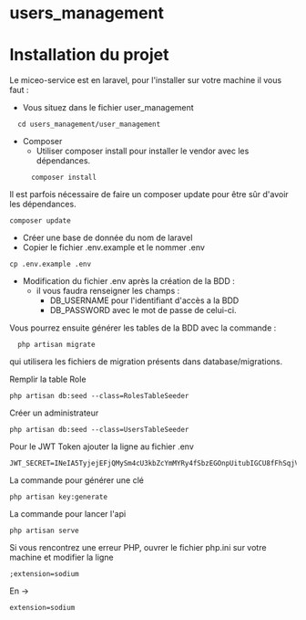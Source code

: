 # users_management
# Installation du projet

Le miceo-service est en laravel, pour l'installer sur votre machine il vous faut :
* Vous situez dans le fichier user_management
```
  cd users_management/user_management
```
* Composer
  * Utiliser composer install pour installer le vendor avec les dépendances.
  ```
    composer install
  ```

Il est parfois nécessaire de faire un composer update pour être sûr d'avoir les dépendances.
```
composer update
```
* Créer une base de donnée du nom de laravel
* Copier le fichier .env.example et le nommer .env
```
cp .env.example .env
```

* Modification du fichier .env après la création de la BDD :
  * il vous faudra renseigner les champs :
    * DB_USERNAME pour l'identifiant d'accès a la BDD
    * DB_PASSWORD avec le mot de passe de celui-ci.

Vous pourrez ensuite générer les tables de la BDD avec la commande :
```
  php artisan migrate
```
qui utilisera les fichiers de migration présents dans database/migrations.


Remplir la table Role
```
php artisan db:seed --class=RolesTableSeeder
```
Créer un administrateur
```
php artisan db:seed --class=UsersTableSeeder
```

Pour le JWT Token ajouter la ligne au fichier .env
```
JWT_SECRET=INeIA5TyjejEFjQMySm4cU3kbZcYmMYRy4fSbzEGOnpUitubIGCU8fFhSqjVNloh
```

La commande pour générer une clé
```
php artisan key:generate
```

La commande pour lancer l'api
```
php artisan serve
```

Si vous rencontrez une erreur PHP, ouvrer le fichier php.ini sur votre machine et modifier la ligne
```
;extension=sodium
```
En ->
```
extension=sodium
```


